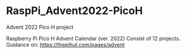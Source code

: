 # RaspPi_Advent2022-PicoH
Advent 2022 Pico H project

Raspberry Pi Pico H Advent Calendar (ver. 2022)
Consist of 12 projects.
Guidance on: https://thepihut.com/pages/advent
